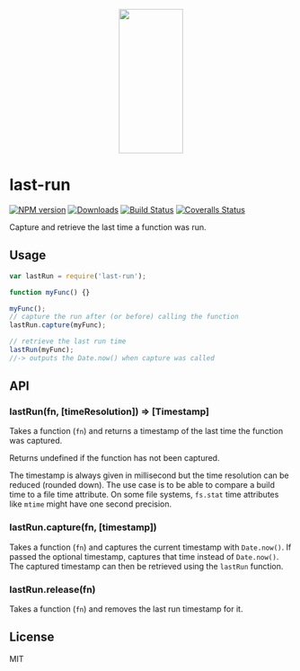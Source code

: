 <p align="center">
  <a href="https://gulpjs.com">
    <img height="257" width="114" src="https://raw.githubusercontent.com/gulpjs/artwork/master/gulp-2x.png">
  </a>
</p>

# last-run

[![NPM version][npm-image]][npm-url] [![Downloads][downloads-image]][npm-url] [![Build Status][ci-image]][ci-url] [![Coveralls Status][coveralls-image]][coveralls-url]

Capture and retrieve the last time a function was run.

## Usage

```js
var lastRun = require('last-run');

function myFunc() {}

myFunc();
// capture the run after (or before) calling the function
lastRun.capture(myFunc);

// retrieve the last run time
lastRun(myFunc);
//-> outputs the Date.now() when capture was called
```

## API

### lastRun(fn, [timeResolution]) => [Timestamp]

Takes a function (`fn`) and returns a timestamp of the last time the function was captured.

Returns undefined if the function has not been captured.

The timestamp is always given in millisecond but the time resolution can be reduced (rounded down).
The use case is to be able to compare a build time to a file time attribute.
On some file systems, `fs.stat` time attributes like `mtime` might have one second precision.

### lastRun.capture(fn, [timestamp])

Takes a function (`fn`) and captures the current timestamp with `Date.now()`.
If passed the optional timestamp, captures that time instead of `Date.now()`.
The captured timestamp can then be retrieved using the `lastRun` function.

### lastRun.release(fn)

Takes a function (`fn`) and removes the last run timestamp for it.

## License

MIT

<!-- prettier-ignore-start -->
[downloads-image]: https://img.shields.io/npm/dm/last-run.svg?style=flat-square
[npm-url]: https://www.npmjs.com/package/last-run
[npm-image]: https://img.shields.io/npm/v/last-run.svg?style=flat-square

[ci-url]: https://github.com/gulpjs/last-run/actions?query=workflow:dev
[ci-image]: https://img.shields.io/github/actions/workflow/status/gulpjs/last-run/dev.yml?branch=master&style=flat-square

[coveralls-url]: https://coveralls.io/r/gulpjs/last-run
[coveralls-image]: https://img.shields.io/coveralls/gulpjs/last-run/master.svg?style=flat-square
<!-- prettier-ignore-end -->

